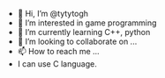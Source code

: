 - 👋 Hi, I’m @tytytogh
- 👀 I’m interested in game programming
- 🌱 I’m currently learning C++, python
- 💞️ I’m looking to collaborate on ...
- 📫 How to reach me ...
- I can use C language.
<!---
tytytogh/tytytogh is a ✨ special ✨ repository because its `README.md` (this file) appears on your GitHub profile.
You can click the Preview link to take a look at your changes.
--->
